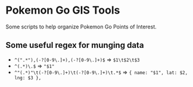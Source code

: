 # Pokemon Go GIS Tools

Some scripts to help organize Pokemon Go Points of Interest.


## Some useful regex for munging data
-   `^(".*"),(-?[0-9\.]+),(-?[0-9\.]+)$` => `$1\t$2\t$3`
-   `^(.*)\.$` => `"$1"`
-   `^"(.*)"\t(-?[0-9\.]+)\t(-?[0-9\.]+)\t.*$` => `{ name: "$1", lat: $2, lng: $3 },`
